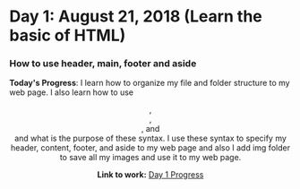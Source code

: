 # Day 1: August 21, 2018 (Learn the basic of HTML)
### How to use header, main, footer and aside

**Today's Progress**: I learn how to organize my file and folder structure to my web page. I also learn how to use <header>, <main>, <footer>, and <aside> and what is the purpose of these syntax. I use these syntax to specify my header, content, footer, and aside to my web page and also I add img folder to save all my images and use it to my web page.

**Link to work:**
[Day 1 Progress](https://github.com/jamesmonsarvas/1-100DaysOfCode/blob/master/days/1/source/index.html)